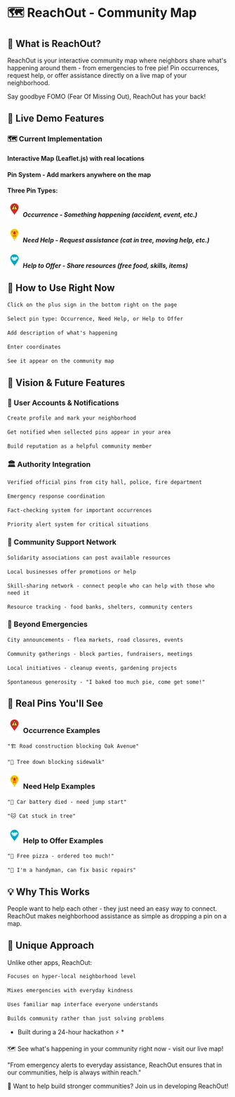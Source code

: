 # 🗺️ ReachOut - Community Map
## 🌟 What is ReachOut?

ReachOut is your interactive community map where neighbors share what's happening around them - from emergencies to free pie! Pin occurrences, request help, or offer assistance directly on a live map of your neighborhood. 

Say goodbye FOMO (Fear Of Missing Out), ReachOut has your back!
## 🎯 Live Demo Features
### 🗺️ Current Implementation

#### Interactive Map (Leaflet.js) with real locations

#### Pin System - Add markers anywhere on the map

#### Three Pin Types:

 ##### ![pin](./front/pin-warning.png) Occurrence - Something happening (accident, event, etc.)

 ##### ![pin](./front/pin-SOS.png) Need Help - Request assistance (cat in tree, moving help, etc.)

 ##### ![pin](./front/pin-help.png) Help to Offer - Share resources (free food, skills, items)

## 📍 How to Use Right Now

    Click on the plus sign in the bottom right on the page

    Select pin type: Occurrence, Need Help, or Help to Offer

    Add description of what's happening

    Enter coordinates

    See it appear on the community map

## 🚀 Vision & Future Features
### 👤 User Accounts & Notifications

    Create profile and mark your neighborhood

    Get notified when sellected pins appear in your area

    Build reputation as a helpful community member

### 🏛️ Authority Integration

    Verified official pins from city hall, police, fire department

    Emergency response coordination

    Fact-checking system for important occurrences

    Priority alert system for critical situations

### 🤝 Community Support Network

    Solidarity associations can post available resources

    Local businesses offer promotions or help

    Skill-sharing network - connect people who can help with those who need it

    Resource tracking - food banks, shelters, community centers

### 🎉 Beyond Emergencies

    City announcements - flea markets, road closures, events

    Community gatherings - block parties, fundraisers, meetings

    Local initiatives - cleanup events, gardening projects

    Spontaneous generosity - "I baked too much pie, come get some!"

## 🎯 Real Pins You'll See

### ![pin](./front/pin-warning.png) Occurrence Examples

    "🏗️ Road construction blocking Oak Avenue"

    "🌳 Tree down blocking sidewalk"

### ![pin](./front/pin-SOS.png) Need Help Examples

    "🚗 Car battery died - need jump start"

    "🐱 Cat stuck in tree"

### ![pin](./front/pin-help.png) Help to Offer Examples

    "🍕 Free pizza - ordered too much!"

    "🔧 I'm a handyman, can fix basic repairs"



## 💡 Why This Works

People want to help each other - they just need an easy way to connect. ReachOut makes neighborhood assistance as simple as dropping a pin on a map.
## 🎯 Unique Approach
Unlike other apps, ReachOut:

    Focuses on hyper-local neighborhood level

    Mixes emergencies with everyday kindness

    Uses familiar map interface everyone understands

    Builds community rather than just solving problems


* Built during a 24-hour hackathon ⚡ *

🗺️ See what's happening in your community right now - visit our live map!

"From emergency alerts to everyday assistance, ReachOut ensures that in our communities, help is always within reach."

🤝 Want to help build stronger communities? Join us in developing ReachOut!
